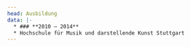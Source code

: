 ```yaml
---
head: Ausbildung
data: |-
  * ### **2010 – 2014**
  * Hochschule für Musik und darstellende Kunst Stuttgart
---
```

